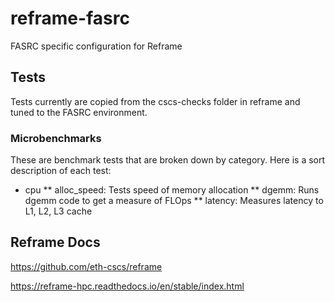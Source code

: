 # reframe-fasrc
FASRC specific configuration for Reframe

## Tests
Tests currently are copied from the cscs-checks folder in reframe and tuned to the FASRC environment.

### Microbenchmarks
These are benchmark tests that are broken down by category.  Here is a sort description of each test:

* cpu
** alloc_speed: Tests speed of memory allocation
** dgemm: Runs dgemm code to get a measure of FLOps
** latency: Measures latency to L1, L2, L3 cache

## Reframe Docs
https://github.com/eth-cscs/reframe

https://reframe-hpc.readthedocs.io/en/stable/index.html
